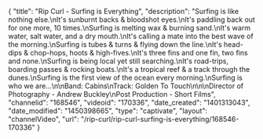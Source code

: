 {
    "title": "Rip Curl - Surfing is Everything",
    "description": "Surfing is like nothing else.\nIt's sunburnt backs & bloodshot eyes.\nIt's paddling back out for one more, 10 times.\nSurfing is melting wax & burning sand.\nIt's warm water, salt water, and a dry mouth.\nIt's calling a mate into the best wave of the morning.\nSurfing is tubes & turns & flying down the line.\nIt's head-dips & chop-hops, hoots & high-fives.\nIt's three fins and one fin, two fins and none.\nSurfing is being local yet still searching.\nIt's road-trips, boarding passes & rocking boats.\nIt's a tropical reef & a track through the dunes.\nSurfing is the first view of the ocean every morning.\nSurfing is who we are...\n\nBand: Cabins\nTrack: Golden To Touch\n\n\nDirector of Photography - Andrew Buckley\nPost Production - Short Films",
    "channelid": "168546",
    "videoid": "170336",
    "date_created": "1401313043",
    "date_modified": "1450398665",
    "type": "captivate",
    "layout": "channelVideo",
    "url": "\/rip-curl\/rip-curl-surfing-is-everything\/168546-170336"
}